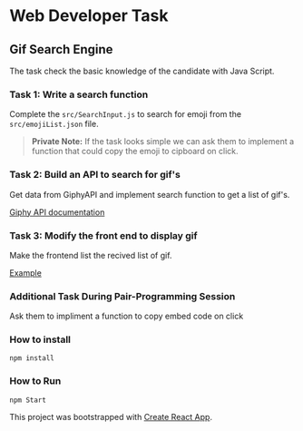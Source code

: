 # Web Developer Task

## Gif Search Engine

The task check the basic knowledge of the candidate with Java Script.

### Task 1: Write a search function
Complete the `src/SearchInput.js` to search for emoji from the `src/emojiList.json` file.

> **Private Note:** If the task looks simple we can ask them to implement a function that could copy the emoji to cipboard on click.

### Task 2: Build an API to search for gif's

Get data from GiphyAPI and implement search function to get a list of gif's.

[Giphy API documentation](`https://developers.giphy.com/docs/`)

### Task 3: Modify the front end to display gif

Make the frontend list the recived list of gif.

[Example](https://giphy.com/explore/search-engine)

### Additional Task During Pair-Programming Session
Ask them to impliment a function to copy embed code on click

### How to install 
`npm install`

### How to Run
`npm Start`

This project was bootstrapped with [Create React App](https://github.com/facebookincubator/create-react-app).

